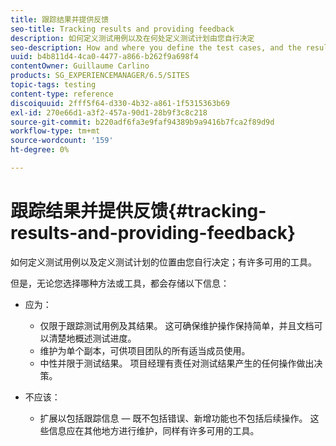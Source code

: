 ```yaml
---
title: 跟踪结果并提供反馈
seo-title: Tracking results and providing feedback
description: 如何定义测试用例以及在何处定义测试计划由您自行决定
seo-description: How and where you define the test cases, and the resulting test plan, is at your own discretion
uuid: b4b811d4-4ca0-4477-a866-b262f9a698f4
contentOwner: Guillaume Carlino
products: SG_EXPERIENCEMANAGER/6.5/SITES
topic-tags: testing
content-type: reference
discoiquuid: 2fff5f64-d330-4b32-a861-1f5315363b69
exl-id: 270e66d1-a3f2-457a-90d1-28b9f3c8c218
source-git-commit: b220adf6fa3e9faf94389b9a9416b7fca2f89d9d
workflow-type: tm+mt
source-wordcount: '159'
ht-degree: 0%

---
```


# 跟踪结果并提供反馈{#tracking-results-and-providing-feedback}

如何定义测试用例以及定义测试计划的位置由您自行决定；有许多可用的工具。

但是，无论您选择哪种方法或工具，都会存储以下信息：

* 应为：

   * 仅限于跟踪测试用例及其结果。 这可确保维护操作保持简单，并且文档可以清楚地概述测试进度。
   * 维护为单个副本，可供项目团队的所有适当成员使用。
   * 中性并限于测试结果。 项目经理有责任对测试结果产生的任何操作做出决策。

* 不应该：

   * 扩展以包括跟踪信息 — 既不包括错误、新增功能也不包括后续操作。 这些信息应在其他地方进行维护，同样有许多可用的工具。
